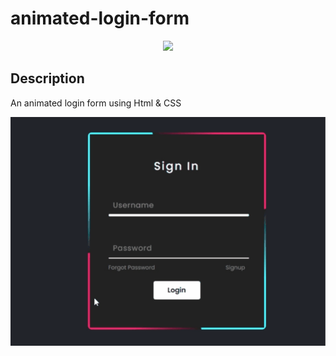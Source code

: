 # animated-login-form

<p align="center">
   <img src="http://img.shields.io/static/v1?label=STATUS&message=ALREADY%20DEVELOPED&color=red&style=for-the-badge" #vitrinedev/>
</p>

## Description

<p align="justify">

An animated login form using Html &amp; CSS

![Page layout](https://github.com/dexter2k8/animated-login-form/blob/main/assets/page.gif)

</p>
